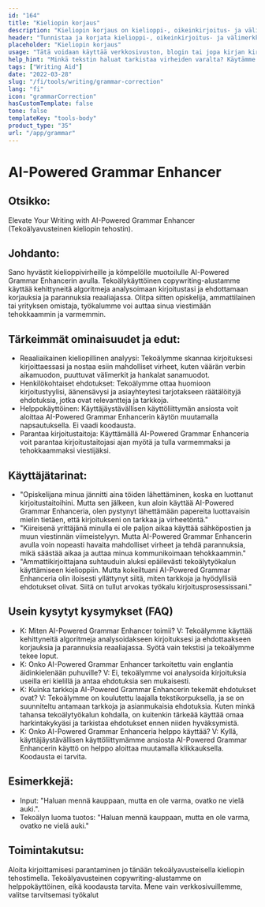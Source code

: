 ```yaml
---
id: "164"
title: "Kieliopin korjaus"
description: "Kieliopin korjaus on kielioppi-, oikeinkirjoitus- ja välimerkkivirheiden tunnistamista ja korjaamista. Tämä voidaan tehdä manuaalisesti tai tekoälyn avulla. Tekoälyn avulla toimivat kielioppikorjausohjelmistot pystyvät tunnistamaan kielioppi-, oikeinkirjoitus- ja välimerkkivirheet luonnollisen kielenkäsittelyn (Natural Language Processing, NLP) avulla. Tätä teknologiaa voidaan käyttää parantamaan kirjoitusten laatua, olipa kyse sitten verkkosivustosta, blogista tai jopa kirjasta."
header: "Tunnistaa ja korjata kielioppi-, oikeinkirjoitus- ja välimerkkivirheet."
placeholder: "Kieliopin korjaus"
usage: "Tätä voidaan käyttää verkkosivuston, blogin tai jopa kirjan kirjoittamisen laadun parantamiseen."
help_hint: "Minkä tekstin haluat tarkistaa virheiden varalta? Käytämme tekoälyä kirjoituksesi laadun parantamiseen."
tags: ["Writing Aid"]
date: "2022-03-28"
slug: "/fi/tools/writing/grammar-correction"
lang: "fi"
icon: "grammarCorrection"
hasCustomTemplate: false
tone: false
templateKey: "tools-body"
product_type: "35"
url: "/app/grammar"
---
```


# AI-Powered Grammar Enhancer

## Otsikko:

Elevate Your Writing with AI-Powered Grammar Enhancer (Tekoälyavusteinen kieliopin tehostin).

## Johdanto:

Sano hyvästit kielioppivirheille ja kömpelölle muotoilulle AI-Powered Grammar Enhancerin avulla. Tekoälykäyttöinen copywriting-alustamme käyttää kehittyneitä algoritmeja analysoimaan kirjoitustasi ja ehdottamaan korjauksia ja parannuksia reaaliajassa. Olitpa sitten opiskelija, ammattilainen tai yrityksen omistaja, työkalumme voi auttaa sinua viestimään tehokkaammin ja varmemmin.

## Tärkeimmät ominaisuudet ja edut:

- Reaaliaikainen kieliopillinen analyysi: Tekoälymme skannaa kirjoituksesi kirjoittaessasi ja nostaa esiin mahdolliset virheet, kuten väärän verbin aikamuodon, puuttuvat välimerkit ja hankalat sanamuodot.
- Henkilökohtaiset ehdotukset: Tekoälymme ottaa huomioon kirjoitustyylisi, äänensävysi ja asiayhteytesi tarjotakseen räätälöityjä ehdotuksia, jotka ovat relevantteja ja tarkkoja.
- Helppokäyttöinen: Käyttäjäystävällisen käyttöliittymän ansiosta voit aloittaa AI-Powered Grammar Enhancerin käytön muutamalla napsautuksella. Ei vaadi koodausta.
- Parantaa kirjoitustaitoja: Käyttämällä AI-Powered Grammar Enhanceria voit parantaa kirjoitustaitojasi ajan myötä ja tulla varmemmaksi ja tehokkaammaksi viestijäksi.

## Käyttäjätarinat:

- "Opiskelijana minua jännitti aina töiden lähettäminen, koska en luottanut kirjoitustaitoihini. Mutta sen jälkeen, kun aloin käyttää AI-Powered Grammar Enhanceria, olen pystynyt lähettämään papereita luottavaisin mielin tietäen, että kirjoitukseni on tarkkaa ja virheetöntä."
- "Kiireisenä yrittäjänä minulla ei ole paljon aikaa käyttää sähköpostien ja muun viestinnän viimeistelyyn. Mutta AI-Powered Grammar Enhancerin avulla voin nopeasti havaita mahdolliset virheet ja tehdä parannuksia, mikä säästää aikaa ja auttaa minua kommunikoimaan tehokkaammin."
- "Ammattikirjoittajana suhtauduin aluksi epäilevästi tekoälytyökalun käyttämiseen kielioppiin. Mutta kokeiltuani AI-Powered Grammar Enhanceria olin iloisesti yllättynyt siitä, miten tarkkoja ja hyödyllisiä ehdotukset olivat. Siitä on tullut arvokas työkalu kirjoitusprosessissani."

## Usein kysytyt kysymykset (FAQ)

- K: Miten AI-Powered Grammar Enhancer toimii?
  V: Tekoälymme käyttää kehittyneitä algoritmeja analysoidakseen kirjoituksesi ja ehdottaakseen korjauksia ja parannuksia reaaliajassa. Syötä vain tekstisi ja tekoälymme tekee loput.
- K: Onko AI-Powered Grammar Enhancer tarkoitettu vain englantia äidinkielenään puhuville?
  V: Ei, tekoälymme voi analysoida kirjoituksia useilla eri kielillä ja antaa ehdotuksia sen mukaisesti.
- K: Kuinka tarkkoja AI-Powered Grammar Enhancerin tekemät ehdotukset ovat?
  V: Tekoälymme on koulutettu laajalla tekstikorpuksella, ja se on suunniteltu antamaan tarkkoja ja asianmukaisia ehdotuksia. Kuten minkä tahansa tekoälytyökalun kohdalla, on kuitenkin tärkeää käyttää omaa harkintakykyäsi ja tarkistaa ehdotukset ennen niiden hyväksymistä.
- K: Onko AI-Powered Grammar Enhanceria helppo käyttää?
  V: Kyllä, käyttäjäystävällisen käyttöliittymämme ansiosta AI-Powered Grammar Enhancerin käyttö on helppo aloittaa muutamalla klikkauksella. Koodausta ei tarvita.

## Esimerkkejä:

- Input: "Haluan mennä kauppaan, mutta en ole varma, ovatko ne vielä auki.".
- Tekoälyn luoma tuotos: "Haluan mennä kauppaan, mutta en ole varma, ovatko ne vielä auki."

## Toimintakutsu:

Aloita kirjoittamisesi parantaminen jo tänään tekoälyavusteisella kieliopin tehostimella. Tekoälyavusteinen copywriting-alustamme on helppokäyttöinen, eikä koodausta tarvita. Mene vain verkkosivuillemme, valitse tarvitsemasi työkalut
